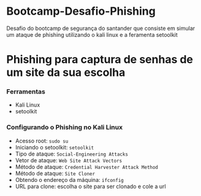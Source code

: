 # Bootcamp-Desafio-Phishing
Desafio do bootcamp de segurança do santander que consiste em simular um ataque de phishing utilizando o kali linux e a feramenta setoolkit

# Phishing para captura de senhas de um site da sua escolha

### Ferramentas

- Kali Linux
- setoolkit

### Configurando o Phishing no Kali Linux

- Acesso root: ``` sudo su ```
- Iniciando o setoolkit: ``` setoolkit ```
- Tipo de ataque: ``` Social-Engineering Attacks ```
- Vetor de ataque: ``` Web Site Attack Vectors ```
- Método de ataque: ```Credential Harvester Attack Method ```
- Método de ataque: ``` Site Cloner ```
- Obtendo o endereço da máquina: ``` ifconfig ```
- URL para clone: escolha o site para ser clonado e cole a url
